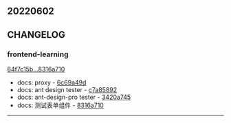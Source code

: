 ## 20220602

## CHANGELOG

### frontend-learning

[64f7c15b...8316a710](https://github.com/zhbhun/frontend-learning/compare/64f7c15b...8316a710)

* docs: proxy - [6c69a49d](https://github.com/zhbhun/frontend-learning/commit/6c69a49d99cd0cbc6b712992a0d2eb6dd1c41ddc)
* docs: ant design tester - [c7a85892](https://github.com/zhbhun/frontend-learning/commit/c7a85892b37036d6ff37933334bf99f8e09626ef)
* docs: ant-design-pro tester - [3420a745](https://github.com/zhbhun/frontend-learning/commit/3420a74525756566ce2d6a09f95d67819d0c7cb1)
* docs: 测试表单组件 - [8316a710](https://github.com/zhbhun/frontend-learning/commit/8316a71083358c15c9824ce50c701ca4e02a79fa)

---

